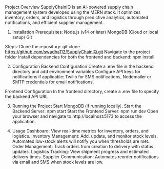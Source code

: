 Project Overview
SupplyChainIQ is an AI-powered supply chain management system developed using the MERN stack. It optimizes inventory, orders, and logistics through predictive analytics, automated notifications, and efficient supplier management.

1. Installation
Prerequisites:
Node.js (v14 or later)
MongoDB (Cloud or local setup)
Git 

Steps:
Clone the repository: git clone https://github.com/swadha112/SupplyChainIQ.git
Navigate to the project folder
Install dependencies for both the frontend and backend: npm install


2. Configuration
Backend Configuration
Create a .env file in the backend directory and add  environment variables
Configure API keys for notifications if applicable: Twilio for SMS notifications, Nodemailer or SMTP credentials for email notifications.

Frontend Configuration
In the frontend directory, create a .env file to specify the backend API URL

3. Running the Project
Start MongoDB (if running locally).
Start the Backend Server: npm start
Start the Frontend Server: npm run dev
Open your browser and navigate to http://localhost:5173 to access the application.

4. Usage
Dashboard: View real-time metrics for inventory, orders, and logistics.
Inventory Management: Add, update, and monitor stock levels. Automated low-stock alerts will notify you when thresholds are met.
Order Management: Track orders from creation to delivery with status updates.
Logistics Tracking: View shipment progress and estimated delivery times.
Supplier Communication: Automates reorder notifications via email and SMS when stock levels are low.



